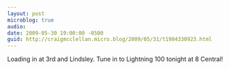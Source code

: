 ```yaml
---
layout: post
microblog: true
audio: 
date: 2009-05-30 19:00:00 -0500
guid: http://craigmcclellan.micro.blog/2009/05/31/t1984330923.html
---
```

Loading in at 3rd and Lindsley. Tune in to Lightning 100 tonight at 8 Central!
